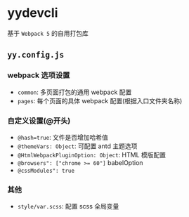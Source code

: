 # yydevcli

基于 `Webpack 5` 的自用打包库

## `yy.config.js`

### webpack 选项设置

- `common`: 多页面打包的通用 webpack 配置
- `pages`: 每个页面的具体 webpack 配置(根据入口文件夹名称)

### 自定义设置(@开头)

- `@hash=true`: 文件是否增加哈希值
- `@themeVars: Object`: 可配置 antd 主题选项
- `@HtmlWebpackPluginOption: Object`: HTML 模版配置
- `@browsers": ["chrome >= 60"]` babelOption
- `@cssModules": true`

### 其他

- `style/var.scss`: 配置 scss 全局变量
